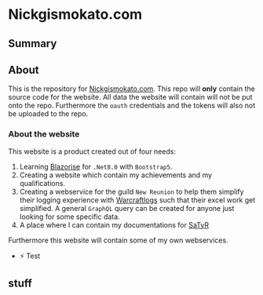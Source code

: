 # Nickgismokato.com

## Summary

## About

This is the repository for [Nickgismokato.com](https://nickgismokato.com). This repo will **only** contain the source code for the website. All data the website will contain will not be put onto the repo. Furthermore the `oauth` credentials and the tokens will also not be uploaded to the repo.

### About the website

This website is a product created out of four needs:

1. Learning [Blazorise](https://blazorise.com/) for `.Net8.0` with `Bootstrap5`.
2. Creating a website which contain my achievements and my qualifications.
3. Creating a webservice for the guild `New Reunion` to help them simplify their logging experience with [Warcraftlogs](https://warcraftlogs.com) such that their excel work get simplified. A general `GraphQL` query can be created for anyone just looking for some specific data.
4. A place where I can contain my documentations for [SaTyR](https://www.satyr.dk/)

Furthermore this website will contain some of my own webservices. 

- :zap: Test

## stuff
